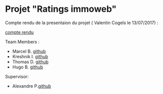 # Projet "Ratings immoweb"

Compte rendu de la presentaion du projet ( Valentin Cogels le 13/07/2017) :

[compte rendu](https://docs.google.com/document/d/12fsR6lwEBXcak8GGR1ueJ2hGP_0_CZUkD9H72QY6BGU/edit#heading=h.gjdgxs)

Team Members : 

   - Marcel B. [github]( https://github.com/KJayce)
   - Kreshnik I. [github](https://github.com/beThek)
   - Thomas D. [github](https://github.com/Blutshy)
   - Hugo B. [github](https://github.com/kvalrie)
    
    
Supervisor:

   - Alexandre P.[github](https://github.com/pixeline)
    

